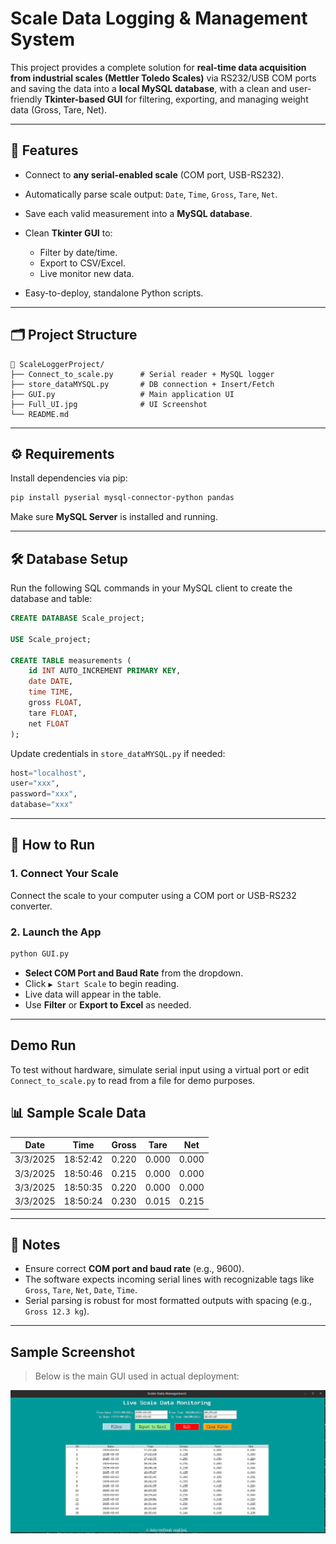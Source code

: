 ﻿# Scale Data Logging & Management System

This project provides a complete solution for **real-time data acquisition from industrial scales (Mettler Toledo Scales)** via RS232/USB COM ports and saving the data into a **local MySQL database**, with a clean and user-friendly **Tkinter-based GUI** for filtering, exporting, and managing weight data (Gross, Tare, Net).

---

## 🔧 Features

* Connect to **any serial-enabled scale** (COM port, USB-RS232).
* Automatically parse scale output: `Date`, `Time`, `Gross`, `Tare`, `Net`.
* Save each valid measurement into a **MySQL database**.
* Clean **Tkinter GUI** to:

  * Filter by date/time.
  * Export to CSV/Excel.
  * Live monitor new data.
* Easy-to-deploy, standalone Python scripts.

---

## 🗂️ Project Structure

```
📁 ScaleLoggerProject/
├── Connect_to_scale.py      # Serial reader + MySQL logger
├── store_dataMYSQL.py       # DB connection + Insert/Fetch
├── GUI.py                   # Main application UI
├── Full_UI.jpg              # UI Screenshot
└── README.md
```

---

## ⚙️ Requirements

Install dependencies via pip:

```bash
pip install pyserial mysql-connector-python pandas
```

Make sure **MySQL Server** is installed and running.

---

## 🛠️ Database Setup

Run the following SQL commands in your MySQL client to create the database and table:

```sql
CREATE DATABASE Scale_project;

USE Scale_project;

CREATE TABLE measurements (
    id INT AUTO_INCREMENT PRIMARY KEY,
    date DATE,
    time TIME,
    gross FLOAT,
    tare FLOAT,
    net FLOAT
);
```

Update credentials in `store_dataMYSQL.py` if needed:

```python
host="localhost",
user="xxx",
password="xxx",
database="xxx"
```

---

## 🚀 How to Run

### 1. Connect Your Scale

Connect the scale to your computer using a COM port or USB-RS232 converter.

### 2. Launch the App

```bash
python GUI.py
```

* **Select COM Port and Baud Rate** from the dropdown.
* Click `▶ Start Scale` to begin reading.
* Live data will appear in the table.
* Use **Filter** or **Export to Excel** as needed.

---

## Demo Run

To test without hardware, simulate serial input using a virtual port or edit `Connect_to_scale.py` to read from a file for demo purposes.

## 📊 Sample Scale Data

| Date       | Time           | Gross | Tare   | Net   |
|------------|----------------|--------|--------|--------|
| 3/3/2025   | 18:52:42       | 0.220  | 0.000  | 0.000 |
| 3/3/2025   | 18:50:46       | 0.215  | 0.000  | 0.000 |
| 3/3/2025   | 18:50:35       | 0.220  | 0.000  | 0.000 |
| 3/3/2025   | 18:50:24       | 0.230  | 0.015  | 0.215 |


---

## 📌 Notes

* Ensure correct **COM port and baud rate** (e.g., 9600).
* The software expects incoming serial lines with recognizable tags like `Gross`, `Tare`, `Net`, `Date`, `Time`.
* Serial parsing is robust for most formatted outputs with spacing (e.g., `Gross 12.3 kg`).

---

## Sample Screenshot

> Below is the main GUI used in actual deployment:

![UI](./Full_UI.jpg)
